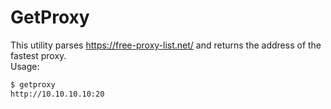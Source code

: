 # GetProxy

This utility parses https://free-proxy-list.net/ and returns the address of the fastest proxy.  
Usage:  

```bash
$ getproxy
http://10.10.10.10:20
```
